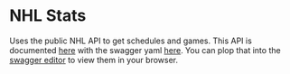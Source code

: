 # NHL Stats

Uses the public NHL API to get schedules and games. This API is documented [here](https://gitlab.com/dword4/nhlapi/-/blob/master/stats-api.md) with the swagger yaml [here](https://github.com/erunion/sport-api-specifications/blob/master/nhl/nhl.yaml). You can plop that into the [swagger editor](https://editor.swagger.io) to view them in your browser.
